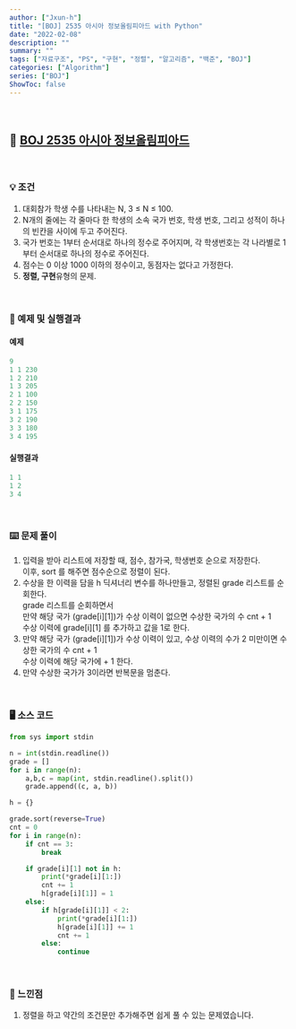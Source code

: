 ```yaml
---
author: ["Jxun-h"]
title: "[BOJ] 2535 아시아 정보올림피아드 with Python"
date: "2022-02-08"
description: ""
summary: ""
tags: ["자료구조", "PS", "구현", "정렬", "알고리즘", "백준", "BOJ"]
categories: ["Algorithm"]
series: ["BOJ"]
ShowToc: false
---
```


<br>

## 📌 <a href="https://www.acmicpc.net/problem/2535" target="_blank">BOJ 2535 아시아 정보올림피아드</a>

<br>

### 💡 조건

1.  대회참가 학생 수를 나타내는 N, 3 ≤ N ≤ 100.
2.  N개의 줄에는 각 줄마다 한 학생의 소속 국가 번호, 학생 번호, 그리고 성적이 하나의 빈칸을 사이에 두고 주어진다.
3.  국가 번호는 1부터 순서대로 하나의 정수로 주어지며, 각 학생번호는 각 나라별로 1부터 순서대로 하나의 정수로 주어진다.
4.  점수는 0 이상 1000 이하의 정수이고, 동점자는 없다고 가정한다.
5.  **정렬, 구현**유형의 문제.

<br>

### 🔖 예제 및 실행결과

#### 예제

```py
9
1 1 230
1 2 210
1 3 205
2 1 100
2 2 150
3 1 175
3 2 190
3 3 180
3 4 195
```

#### 실행결과

```py
1 1
1 2
3 4
```

<br>

### ⌨️ 문제 풀이

1.  입력을 받아 리스트에 저장할 때, 점수, 참가국, 학생번호 순으로 저장한다.  
    이후, sort 를 해주면 점수순으로 정렬이 된다.
2.  수상을 한 이력을 담을 h 딕셔너리 변수를 하나만들고, 정렬된 grade 리스트를 순회한다.  
    grade 리스트를 순회하면서  
    만약 해당 국가 (grade\[i\]\[1\])가 수상 이력이 없으면 수상한 국가의 수 cnt + 1  
    수상 이력에 grade\[i\]\[1\] 를 추가하고 값을 1로 한다.
3.  만약 해당 국가 (grade\[i\]\[1\])가 수상 이력이 있고, 수상 이력의 수가 2 미만이면 수상한 국가의 수 cnt + 1  
    수상 이력에 해당 국가에 + 1 한다.
4.  만약 수상한 국가가 3이라면 반복문을 멈춘다.

<br>

### 🖥 소스 코드

```py
from sys import stdin

n = int(stdin.readline())
grade = []
for i in range(n):
    a,b,c = map(int, stdin.readline().split())
    grade.append((c, a, b))

h = {}

grade.sort(reverse=True)
cnt = 0
for i in range(n):
    if cnt == 3:
        break

    if grade[i][1] not in h:
        print(*grade[i][1:])
        cnt += 1
        h[grade[i][1]] = 1
    else:
        if h[grade[i][1]] < 2:
            print(*grade[i][1:])
            h[grade[i][1]] += 1
            cnt += 1
        else:
            continue
```

<br>

### 💾 느낀점

1.  정렬을 하고 약간의 조건문만 추가해주면 쉽게 풀 수 있는 문제였습니다.